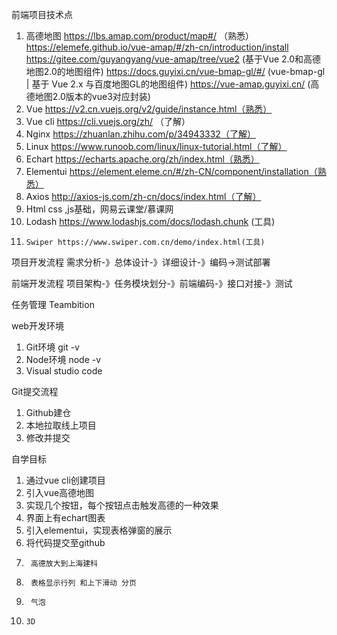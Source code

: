 前端项目技术点
1.	高德地图 https://lbs.amap.com/product/map#/ （熟悉）
        https://elemefe.github.io/vue-amap/#/zh-cn/introduction/install
        https://gitee.com/guyangyang/vue-amap/tree/vue2 (基于Vue 2.0和高德地图2.0的地图组件)
        https://docs.guyixi.cn/vue-bmap-gl/#/  (vue-bmap-gl | 基于 Vue 2.x 与百度地图GL的地图组件)
        https://vue-amap.guyixi.cn/  (高德地图2.0版本的vue3对应封装)
2.	Vue  https://v2.cn.vuejs.org/v2/guide/instance.html（熟悉）
3.	Vue cli https://cli.vuejs.org/zh/ （了解）
4.	Nginx https://zhuanlan.zhihu.com/p/34943332（了解）
5.	Linux https://www.runoob.com/linux/linux-tutorial.html（了解）
6.	Echart https://echarts.apache.org/zh/index.html（熟悉）
7.	Elementui https://element.eleme.cn/#/zh-CN/component/installation（熟悉）
8.	Axios http://axios-js.com/zh-cn/docs/index.html（了解）
9.	Html css ,js基础，网易云课堂/慕课网
10.	Lodash https://www.lodashjs.com/docs/lodash.chunk (工具)
11.     Swiper https://www.swiper.com.cn/demo/index.html(工具)

项目开发流程
需求分析-》总体设计-》详细设计-》编码->测试部署

前端开发流程
项目架构-》任务模块划分-》前端编码-》接口对接-》测试

任务管理
Teambition

web开发环境
1.	Git环境 git -v
2.	Node环境 node -v
3.	Visual studio code


Git提交流程
1.	Github建仓
2.	本地拉取线上项目
3.	修改并提交 

自学目标
1.	通过vue cli创建项目
2.	引入vue高德地图
3.	实现几个按钮，每个按钮点击触发高德的一种效果
4.	界面上有echart图表
5.	引入elementui，实现表格弹窗的展示
6.	将代码提交至github
7.      高德放大到上海建科
8.      表格显示行列 和上下滑动 分页
9.      气泡
10.     3D